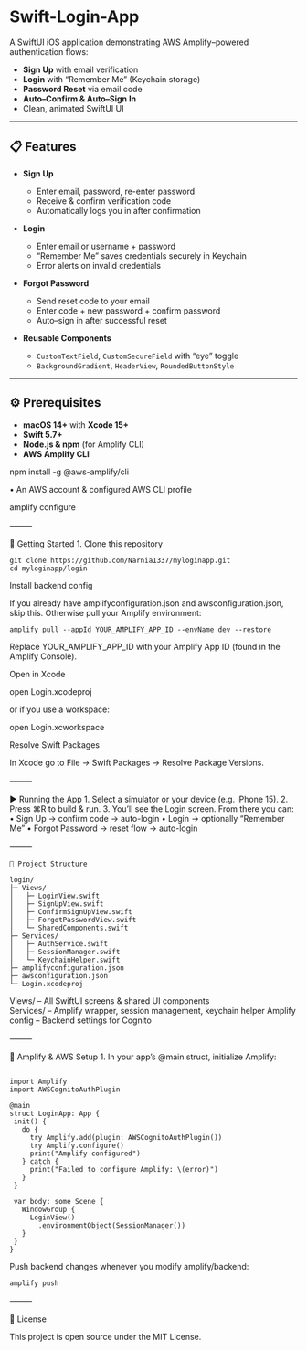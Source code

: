 # Swift-Login-App

A SwiftUI iOS application demonstrating AWS Amplify–powered authentication flows:

- **Sign Up** with email verification  
- **Login** with “Remember Me” (Keychain storage)  
- **Password Reset** via email code  
- **Auto–Confirm & Auto–Sign In**  
- Clean, animated SwiftUI UI  

---

## 📋 Features

- **Sign Up**  
  - Enter email, password, re-enter password  
  - Receive & confirm verification code  
  - Automatically logs you in after confirmation  

- **Login**  
  - Enter email or username + password  
  - “Remember Me” saves credentials securely in Keychain  
  - Error alerts on invalid credentials  

- **Forgot Password**  
  - Send reset code to your email  
  - Enter code + new password + confirm password  
  - Auto–sign in after successful reset  

- **Reusable Components**  
  - `CustomTextField`, `CustomSecureField` with “eye” toggle  
  - `BackgroundGradient`, `HeaderView`, `RoundedButtonStyle`  

---

## ⚙️ Prerequisites

- **macOS 14+** with **Xcode 15+**  
- **Swift 5.7+**  
- **Node.js & npm** (for Amplify CLI)  
- **AWS Amplify CLI**


  
npm install -g @aws-amplify/cli

•	An AWS account & configured AWS CLI profile

amplify configure


⸻

🚀 Getting Started
	1.	Clone this repository
 
```
git clone https://github.com/Narnia1337/myloginapp.git
cd myloginapp/login
```


Install backend config

If you already have amplifyconfiguration.json and awsconfiguration.json, skip this.
Otherwise pull your Amplify environment:

```
amplify pull --appId YOUR_AMPLIFY_APP_ID --envName dev --restore
```

Replace YOUR_AMPLIFY_APP_ID with your Amplify App ID (found in the Amplify Console).

Open in Xcode

open Login.xcodeproj

or if you use a workspace:

open Login.xcworkspace

Resolve Swift Packages

In Xcode go to File → Swift Packages → Resolve Package Versions.

⸻

▶️ Running the App
	1.	Select a simulator or your device (e.g. iPhone 15).
	2.	Press ⌘R to build & run.
	3.	You’ll see the Login screen. From there you can:
	•	Sign Up → confirm code → auto-login
	•	Login → optionally “Remember Me”
	•	Forgot Password → reset flow → auto-login

⸻
```
🔧 Project Structure

login/
├─ Views/
│   ├─ LoginView.swift
│   ├─ SignUpView.swift
│   ├─ ConfirmSignUpView.swift
│   ├─ ForgotPasswordView.swift
│   └─ SharedComponents.swift
├─ Services/
│   ├─ AuthService.swift
│   ├─ SessionManager.swift
│   └─ KeychainHelper.swift
├─ amplifyconfiguration.json
├─ awsconfiguration.json
└─ Login.xcodeproj
```
	
 Views/ – All SwiftUI screens & shared UI components	
 Services/ – Amplify wrapper, session management, keychain helper
 Amplify config – Backend settings for Cognito

⸻

🔑 Amplify & AWS Setup
	1.	In your app’s @main struct, initialize Amplify:
 ```

import Amplify
import AWSCognitoAuthPlugin

@main
struct LoginApp: App {
  init() {
    do {
      try Amplify.add(plugin: AWSCognitoAuthPlugin())
      try Amplify.configure()
      print("Amplify configured")
    } catch {
      print("Failed to configure Amplify: \(error)")
    }
  }

  var body: some Scene {
    WindowGroup {
      LoginView()
        .environmentObject(SessionManager())
    }
  }
}
```


Push backend changes whenever you modify amplify/backend:

```
amplify push
```


⸻

📄 License

This project is open source under the MIT License.

